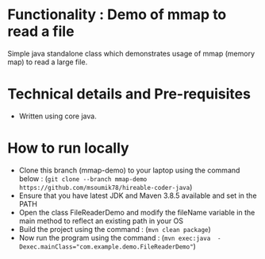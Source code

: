 # Functionality : Demo of mmap to read a file
Simple java standalone class which demonstrates usage of mmap (memory map) to read a large file.


# Technical details and Pre-requisites
- Written using core java.


# How to run locally
- Clone this branch (mmap-demo) to your laptop using the command below :
  (`git clone --branch mmap-demo https://github.com/msoumik78/hireable-coder-java`)
- Ensure that you have latest JDK and Maven 3.8.5 available and set in the PATH
- Open the class FileReaderDemo and modify the fileName variable in the main method to reflect an existing path in your OS
- Build the project using the command :
  (`mvn clean package`)
- Now run the program using the command :
  (`mvn exec:java  -Dexec.mainClass="com.example.demo.FileReaderDemo"`)
